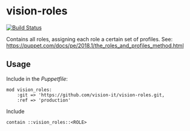 # vision-roles

[![Build Status](https://travis-ci.org/vision-it/vision-roles.svg?branch=production)](https://travis-ci.org/vision-it/vision-roles)

Contains all roles, assigning each role a certain set of profiles. See: https://puppet.com/docs/pe/2018.1/the_roles_and_profiles_method.html

## Usage

Include in the *Puppetfile*:

```
mod vision_roles:
    :git => 'https://github.com/vision-it/vision-roles.git,
    :ref => 'production'
```

Include

```puppet
contain ::vision_roles::<ROLE>
```

